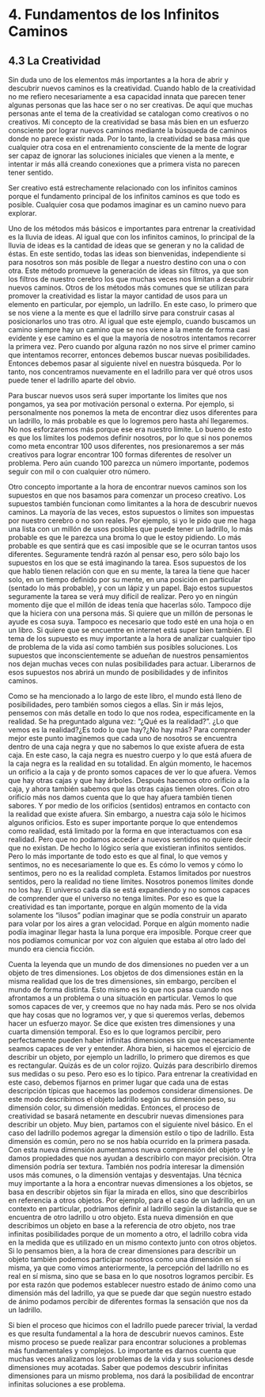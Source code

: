 # 4. Fundamentos de los Infinitos Caminos


## 4.3 La Creatividad

Sin duda uno de los elementos más importantes a la hora de abrir y descubrir nuevos caminos es la creatividad. Cuando hablo de la creatividad no me refiero necesariamente a esa capacidad innata que parecen tener algunas personas que las hace ser o no ser creativas. De aquí que muchas personas ante el tema de la creatividad se catalogan como creativos o no creativos. Mi concepto de la creatividad se basa más bien en un esfuerzo consciente por lograr nuevos caminos mediante la búsqueda de caminos donde no parece existir nada. Por lo tanto, la creatividad se basa más que cualquier otra cosa en el entrenamiento consciente de la mente de lograr ser capaz de ignorar las soluciones iniciales que vienen a la mente, e intentar ir más allá creando conexiones que a primera vista no parecen tener sentido.

Ser creativo está estrechamente relacionado con los infinitos caminos porque el fundamento principal de los infinitos caminos es que todo es posible. Cualquier cosa que podamos imaginar es un camino nuevo para explorar. 

Uno de los métodos más básicos e importantes para entrenar la creatividad es la lluvia de ideas. Al igual que con los infinitos caminos, lo principal de la lluvia de ideas es la cantidad de ideas que se generan y no la calidad de éstas. En este sentido, todas las ideas son bienvenidas, independiente si para nosotros son más posible de llegar a nuestro destino con una o con otra. Este método promueve la generación de ideas sin filtros, ya que son los filtros de nuestro cerebro los que muchas veces nos limitan a descubrir nuevos caminos. Otros de los métodos más comunes que se utilizan para promover la creatividad es listar la mayor cantidad de usos para un elemento en particular, por ejemplo, un ladrillo. En este caso, lo primero que se nos viene a la mente es que el ladrillo sirve para construir casas al posicionarlos uno tras otro. Al igual que este ejemplo, cuando buscamos un camino siempre hay un camino que se nos viene a la mente de forma casi evidente y ese camino es el que la mayoría de nosotros intentamos recorrer la primera vez. Pero cuando por alguna razón no nos sirve el primer camino que intentamos recorrer, entonces debemos buscar nuevas posibilidades. Entonces debemos pasar al siguiente nivel en nuestra búsqueda. Por lo tanto, nos concentramos nuevamente en el ladrillo para ver qué otros usos puede tener el ladrillo aparte del obvio. 

Para buscar nuevos usos será super importante los limites que nos pongamos, ya sea por motivación personal o externa. Por ejemplo, si personalmente nos ponemos la meta de encontrar diez usos diferentes para un ladrillo, lo más probable es que lo logremos pero hasta ahí llegaremos. No nos esforzaremos más porque ese era nuestro límite. Lo bueno de esto es que los límites los podemos definir nosotros, por lo que si nos ponemos como meta encontrar 100 usos diferentes, nos presionaremos a ser más creativos para lograr encontrar 100 formas diferentes de resolver un problema. Pero aún cuando 100 parezca un número importante, podemos seguir con mil o con cualquier otro número. 

Otro concepto importante a la hora de encontrar nuevos caminos son los supuestos en que nos basamos para comenzar un proceso creativo. Los supuestos también funcionan como limitantes a la hora de descubrir nuevos caminos. La mayoría de las veces, estos supuestos o límites son impuestas por nuestro cerebro o no son reales. Por ejemplo, si yo le pido que me haga una lista con un millón de usos posibles que puede tener un ladrillo, lo más probable es que le parezca una broma lo que le estoy pidiendo. Lo más probable es que sentirá que es casi imposible que se le ocurran tantos usos diferentes. Seguramente tendrá razón al pensar eso, pero sólo bajo los supuestos en los que se está imaginando la tarea. Esos supuestos de los que hablo tienen relación con que en su mente, la tarea la tiene que hacer solo, en un tiempo definido por su mente, en una posición en particular (sentado lo más probable), y con un lápiz y un papel. Bajo estos supuestos seguramente la tarea se verá muy difícil de realizar. Pero yo en ningún momento dije que el millón de ideas tenía que hacerlas sólo. Tampoco dije que la hiciera con una persona más. Si quiere que un millón de personas le ayude es cosa suya. Tampoco es necesario que todo esté en una hoja o en un libro. Si quiere que se encuentre en internet está super bien también. El tema de los supuesto es muy importante a la hora de analizar cualquier tipo de problema de la vida así como también sus posibles soluciones. Los supuestos que inconscientemente se adueñan de nuestros pensamientos nos dejan muchas veces con nulas posibilidades para actuar. Liberarnos de esos supuestos nos abrirá un mundo de posibilidades y de infinitos caminos.

Como se ha mencionado a lo largo de este libro, el mundo está lleno de posibilidades, pero también somos ciegos a ellas. Sin ir más lejos, pensemos con más detalle en todo lo que nos rodea, especificamente en la realidad. Se ha preguntado alguna vez: “¿Qué es la realidad?”. ¿Lo que vemos es la realidad?¿Es todo lo que hay?¿No hay más? Para comprender mejor este punto imaginemos que cada uno de nosotros se encuentra dentro de una caja negra y que no sabemos lo que existe afuera de esta caja. En este caso, la caja negra es nuestro cuerpo y lo que está afuera de la caja negra es la realidad en su totalidad. En algún momento, le hacemos un orificio a la caja y de pronto somos capaces de ver lo que afuera. Vemos que hay otras cajas y que hay árboles. Después hacemos otro orificio a la caja, y ahora también sabemos que las otras cajas tienen olores. Con otro orificio más nos damos cuenta que lo que hay afuera también tienen sabores. Y por medio de los orificios (sentidos) entramos en contacto con la realidad que existe afuera. Sin embargo, a nuestra caja sólo le hicimos algunos orificios. Esto es super importante porque lo que entendemos como realidad, está limitado por la forma en que interactuamos con esa realidad. Pero que no podamos acceder a nuevos sentidos no quiere decir que no existan. De hecho lo lógico sería que existieran infinitos sentidos. Pero lo más importante de todo esto es que al final, lo que vemos y sentimos, no es necesariamente lo que es. Es cómo lo vemos y cómo lo sentimos, pero no es la realidad completa. Estamos limitados por nuestros sentidos, pero la realidad no tiene límites. Nosotros ponemos límites donde no los hay. El universo cada día se está expandiendo y no somos capaces de comprender que el universo no tenga límites. Por eso es que la creatividad es tan importante, porque en algún momento de la vida solamente los “ilusos” podían imaginar que se podía construir un aparato para volar por los aires a gran velocidad. Porque en algún momento nadie podía imaginar llegar hasta la luna porque era imposible. Porque creer que nos podíamos comunicar por voz con alguien que estaba al otro lado del mundo era ciencia ficción. 

Cuenta la leyenda que un mundo de dos dimensiones no pueden ver a un objeto de tres dimensiones. Los objetos de dos dimensiones están en la misma realidad que los de tres dimensiones, sin embargo, perciben el mundo de forma distinta. Esto mismo es lo que nos pasa cuando nos afrontamos a un problema o una situación en particular. Vemos lo que somos capaces de ver, y creemos que no hay nada más. Pero se nos olvida que hay cosas que no logramos ver, y que si queremos verlas, debemos hacer un esfuerzo mayor. Se dice que existen tres dimensiones y una cuarta dimensión temporal. Eso es lo que logramos percibir, pero perfectamente pueden haber infinitas dimensiones sin que necesariamente seamos capaces de ver y entender. Ahora bien, si hacemos el ejercicio de describir un objeto, por ejemplo un ladrillo, lo primero que diremos es que es rectangular. Quizás es de un color rojizo. Quizás para describirlo diremos sus medidas o su peso. Pero eso es lo típico. Para entrenar la creatividad en este caso, debemos fijarnos en primer lugar que cada una de estas descripción típicas que hacemos las podemos considerar dimensiones. De este modo describimos el objeto ladrillo según su dimensión peso, su dimensión color, su dimensión medidas. Entonces, el proceso de creatividad se basará netamente en descubrir nuevas dimensiones para describir un objeto. Muy bien, partamos con el siguiente nivel básico. En el caso del ladrillo podemos agregar la dimensión estilo o tipo de ladrillo. Esta dimensión es común, pero no se nos había ocurrido en la primera pasada. Con esta nueva dimensión aumentamos nueva comprensión del objeto y le damos propiedades que nos ayudan a describirlo con mayor precisión. Otra dimensión podría ser textura. También nos podría interesar la dimensión usos más comunes, o la dimensión ventajas y desventajas. Una técnica muy importante a la hora a encontrar nuevas dimensiones a los objetos, se basa en describir objetos sin fijar la mirada en ellos, sino que describirlos en referencia a otros objetos. Por ejemplo, para el caso de un ladrillo, en un contexto en particular, podríamos definir al ladrillo según la distancia que se encuentra de otro ladrillo u otro objeto. Esta nueva dimensión en que describimos  un objeto en base a la referencia de otro objeto, nos trae infinitas posibilidades porque de un momento a otro, el ladrillo cobra vida en la medida que es utilizado en un mismo contexto junto con otros objetos. Si lo pensamos bien, a la hora de crear dimensiones para describir un objeto también podemos participar nosotros como una dimensión en sí misma, ya que como vimos anteriormente, la percepción del ladrillo no es real en sí misma, sino que se basa en lo que nosotros logramos percibir. Es por esta razón que podemos establecer nuestro estado de ánimo como una dimensión más del ladrillo, ya que se puede dar que según nuestro estado de ánimo podamos percibir de diferentes formas la sensación que nos da un ladrillo. 

Si bien el proceso que hicimos con el ladrillo puede parecer trivial, la verdad es que resulta fundamental a la hora de descubrir nuevos caminos. Este mismo proceso se puede realizar para encontrar soluciones a problemas más fundamentales y complejos. Lo importante es darnos cuenta que muchas veces analizamos los problemas de la vida y sus soluciones desde dimensiones muy acotadas. Saber que podemos descubrir infinitas dimensiones para un mismo problema, nos dará la posibilidad de encontrar infinitas soluciones a ese problema.